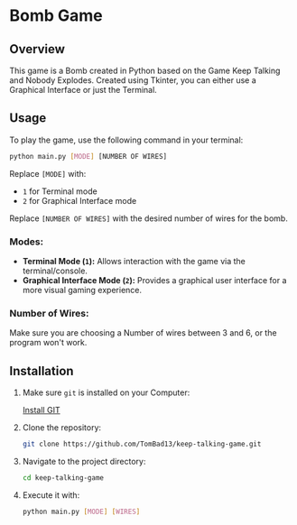 # Bomb Game

## Overview
This game is a Bomb created in Python based on the Game Keep Talking and Nobody Explodes. Created using Tkinter, you can either use a Graphical Interface or just the Terminal.

## Usage
To play the game, use the following command in your terminal:

```bash
python main.py [MODE] [NUMBER OF WIRES]
```

Replace `[MODE]` with:
- `1` for Terminal mode
- `2` for Graphical Interface mode

Replace `[NUMBER OF WIRES]` with the desired number of wires for the bomb.

### Modes:
- **Terminal Mode (`1`):** Allows interaction with the game via the terminal/console.
- **Graphical Interface Mode (`2`):** Provides a graphical user interface for a more visual gaming experience.

### Number of Wires:
Make sure you are choosing a Number of wires between 3 and 6, or the program won't work.

## Installation
1. Make sure `git` is installed on your Computer:

   [Install GIT](https:/git-scm.com/downloads)
2. Clone the repository:

    ```bash
    git clone https://github.com/TomBad13/keep-talking-game.git
    ```
3. Navigate to the project directory:

    ```bash
    cd keep-talking-game
    ```
4. Execute it with:

    ```bash
    python main.py [MODE] [WIRES]
    ```
